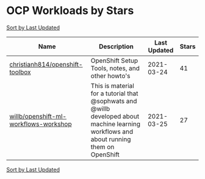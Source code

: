 # OCP Workloads by Stars

[Sort by Last Updated](OCP%20Workloads.Last%20Updated.md)

Name | Description | Last Updated | Stars 
--- | --- | --- | --- 
[christianh814/openshift-toolbox](https://github.com/christianh814/openshift-toolbox) | OpenShift Setup Tools, notes, and other howto's | 2021-03-24 | 41 
[willb/openshift-ml-workflows-workshop](https://github.com/willb/openshift-ml-workflows-workshop) | This is material for a tutorial that @sophwats and @willb developed about machine learning workflows and about running them on OpenShift | 2021-03-25 | 27 

[Sort by Last Updated](OCP%20Workloads.Last%20Updated.md)